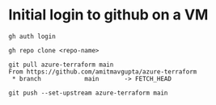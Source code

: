 # Initial login to github on a VM

```
gh auth login
```
```
gh repo clone <repo-name>
```

```
git pull azure-terraform main
From https://github.com/amitmavgupta/azure-terraform
 * branch            main       -> FETCH_HEAD
```
```
git push --set-upstream azure-terraform main
```